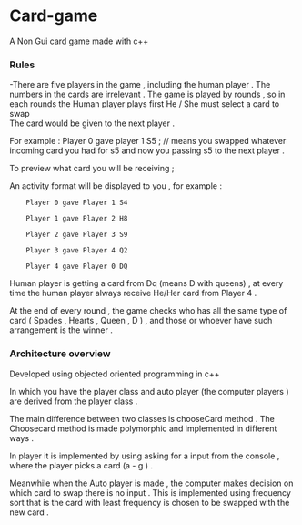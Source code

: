 # Card-game

A Non Gui card game made with c++  

### Rules

-There are five players in the game , including the human player . 
The numbers in the cards are irrelevant . 
The game is played by rounds ,  so in  each rounds the Human player plays first 
He / She must select a card to swap  
The card would be given to the next player . 

For example : 
Player 0 gave player 1 S5 ; // means you swapped whatever incoming card you had for s5 and now you passing s5 to the next player . 

To preview what card you will be receiving ;

An activity format will be displayed to you , for example : 

        Player 0 gave Player 1 S4

        Player 1 gave Player 2 H8

        Player 2 gave Player 3 S9

        Player 3 gave Player 4 Q2

        Player 4 gave Player 0 DQ
        
        
Human player is getting a card from Dq (means D with queens) ,  at every time the human player always receive He/Her card from Player 4 .

At the end of every round , the game checks who has all the same type of card ( Spades , Hearts , Queen , D ) ,  and those or whoever have such arrangement is the winner .

### Architecture overview

Developed using objected oriented programming in c++ 

In which you have the player class and auto player (the computer players ) are derived from the player class . 

The main difference between two classes is chooseCard method . The Choosecard method is made polymorphic and implemented in different ways . 

In player it is implemented by using asking for a input from the console , where the player picks a card (a - g ) . 

Meanwhile when the Auto player is made ,  the computer makes decision on which card to swap there is no input . This is implemented  using frequency sort that is the card with least frequency is chosen to be swapped with the new card .
